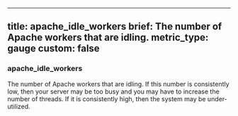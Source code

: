 
---
title: apache_idle_workers
brief: The number of Apache workers that are idling.
metric_type: gauge
custom: false
---
### apache_idle_workers

The number of Apache workers that are idling. If this number is consistently low, then your server may be too busy and you may have to increase the number of threads.  If it is consistently high, then the system may be under-utilized.

